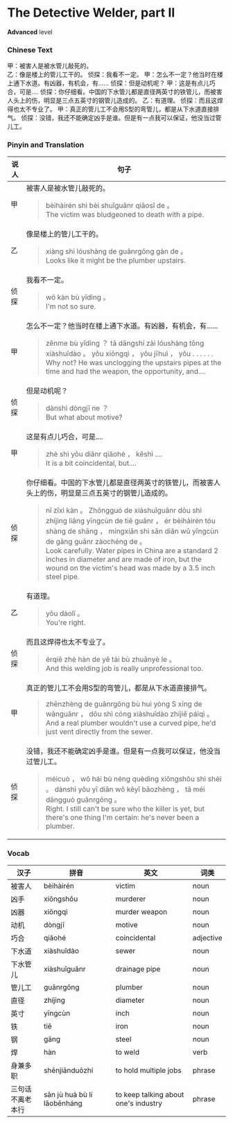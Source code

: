 # The Detective Welder, part II
**Advanced** level
### Chinese Text
甲：被害人是被水管儿敲死的。<br />乙：像是楼上的管儿工干的。
侦探：我看不一定。
甲：怎么不一定？他当时在楼上通下水道。有凶器，有机会，有......
侦探：但是动机呢？
甲：这是有点儿巧合，可是....
侦探：你仔细看。中国的下水管儿都是直径两英寸的铁管儿，而被害人头上的伤，明显是三点五英寸的钢管儿造成的。
乙：有道理。
侦探：而且这焊得也太不专业了。
甲：真正的管儿工不会用S型的弯管儿，都是从下水道直接排气。
侦探：没错，我还不能确定凶手是谁。但是有一点我可以保证，他没当过管儿工。

### Pinyin and Translation
|说人|句子|
|----|----|
|甲|被害人是被水管儿敲死的。<blockquote>bèihàirén shì bèi shuǐguǎnr qiāosǐ de 。<br />The victim was bludgeoned to death with a pipe.</blockquote>|
|乙|像是楼上的管儿工干的。<blockquote>xiàng shì lóushàng de guǎnrgōng gàn de 。<br />Looks like it might be the plumber upstairs.</blockquote>|
|侦探|我看不一定。<blockquote>wǒ kàn bù yīdìng 。<br />I'm not so sure.</blockquote>|
|甲|怎么不一定？他当时在楼上通下水道。有凶器，有机会，有......<blockquote>zěnme bù yīdìng ？ tā dāngshí zài lóushàng tōng xiàshuǐdào 。 yǒu xiōngqì ， yǒu jīhuì ， yǒu . . . . . .<br />Why not? He was unclogging the upstairs pipes at the time and had the weapon, the opportunity, and....</blockquote>|
|侦探|但是动机呢？<blockquote>dànshì dòngjī ne ？<br />But what about motive?</blockquote>|
|甲|这是有点儿巧合，可是....<blockquote>zhè shì yǒu  diǎnr qiǎohé ， kěshì ....<br />It is a bit coincidental, but....</blockquote>|
|侦探|你仔细看。中国的下水管儿都是直径两英寸的铁管儿，而被害人头上的伤，明显是三点五英寸的钢管儿造成的。<blockquote>nǐ zǐxì kàn 。 Zhōngguó de xiàshuǐguǎnr dōu shì zhíjìng liǎng yīngcùn de tiě guǎnr ， ér bèihàirén tóu shàng de shāng ， míngxiǎn shì sān diǎn wǔ yīngcùn de gāng guǎnr zàochéng de 。<br />Look carefully. Water pipes in China are a standard 2 inches in diameter and are made of iron, but the wound on the victim's head was made by a 3.5 inch steel pipe.</blockquote>|
|乙|有道理。<blockquote>yǒu dàolǐ 。<br />You're right.</blockquote>|
|侦探|而且这焊得也太不专业了。<blockquote>érqiě zhè hàn de yě tài bù zhuānyè le 。<br />And this welding job is really unprofessional too.</blockquote>|
|甲|真正的管儿工不会用S型的弯管儿，都是从下水道直接排气。<blockquote>zhēnzhèng de guǎnrgōng bù huì yòng S xíng de wānguǎnr ， dōu shì cóng xiàshuǐdào zhíjiē páiqì 。<br />And a real plumber wouldn't use a curved pipe, he'd just vent directly from the sewer.</blockquote>|
|侦探|没错，我还不能确定凶手是谁。但是有一点我可以保证，他没当过管儿工。<blockquote>méicuò ， wǒ hái bù néng quèdìng xiōngshǒu shì shéi 。 dànshì yǒu yī diǎn wǒ kěyǐ bǎozhèng ， tā méi dāngguò guǎnrgōng 。<br />Right. I still can't be sure who the killer is yet, but there's one thing I'm certain: he's never been a plumber.</blockquote>|
### Vocab
|汉子|拼音|英文|词类|
|----|----|----|----|
|被害人|bèihàirén|victim|noun|
|凶手|xiōngshǒu|murderer|noun|
|凶器|xiōngqì|murder weapon|noun|
|动机|dòngjī|motive|noun|
|巧合|qiǎohé|coincidental|adjective|
|下水道|xiàshuǐdào|sewer|noun|
|下水管儿|xiàshuǐguǎnr|drainage pipe|noun|
|管儿工|guǎnrgōng|plumber|noun|
|直径|zhíjìng|diameter|noun|
|英寸|yīngcùn|inch|noun|
|铁|tiě|iron|noun|
|钢|gāng|steel|noun|
|焊|hàn|to weld|verb|
|身兼多职|shēnjiānduōzhí|to hold multiple jobs|phrase|
|三句话不离老本行|sān jù huà bù lí lǎoběnháng|to keep talking about one's industry|phrase|